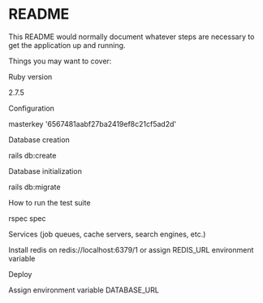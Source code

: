 # README

This README would normally document whatever steps are necessary to get the
application up and running.

Things you may want to cover:

Ruby version

2.7.5

Configuration

masterkey '6567481aabf27ba2419ef8c21cf5ad2d'

Database creation

rails db:create

Database initialization

rails db:migrate

How to run the test suite

rspec spec

Services (job queues, cache servers, search engines, etc.)

Install redis on redis://localhost:6379/1 or assign REDIS_URL environment variable

Deploy

Assign environment variable DATABASE_URL
